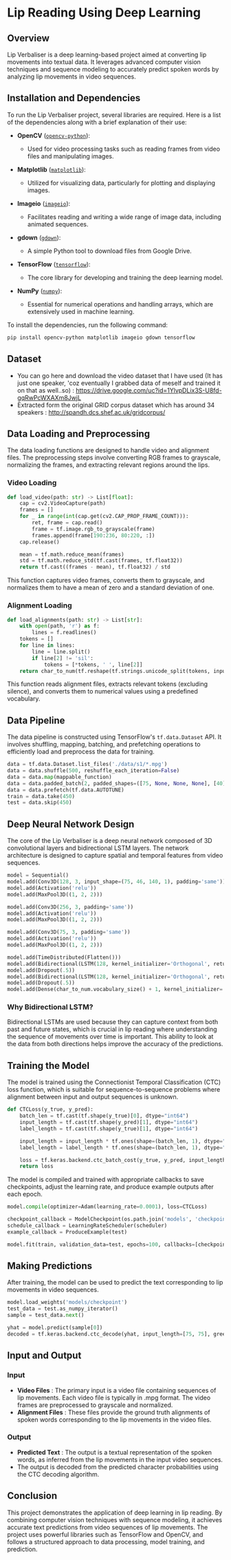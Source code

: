 # Lip Reading Using Deep Learning

## Overview

Lip Verbaliser is a deep learning-based project aimed at converting lip movements into textual data. It leverages advanced computer vision techniques and sequence modeling to accurately predict spoken words by analyzing lip movements in video sequences.

## Installation and Dependencies

To run the Lip Verbaliser project, several libraries are required. Here is a list of the dependencies along with a brief explanation of their use:

- **OpenCV** ([`opencv-python`](https://pypi.org/project/opencv-python/)): 
  - Used for video processing tasks such as reading frames from video files and manipulating images.
  
- **Matplotlib** ([`matplotlib`](https://pypi.org/project/matplotlib/)): 
  - Utilized for visualizing data, particularly for plotting and displaying images.
  
- **Imageio** ([`imageio`](https://pypi.org/project/imageio/)): 
  - Facilitates reading and writing a wide range of image data, including animated sequences.
  
- **gdown** ([`gdown`](https://pypi.org/project/gdown/)): 
  - A simple Python tool to download files from Google Drive.
  
- **TensorFlow** ([`tensorflow`](https://pypi.org/project/tensorflow/)): 
  - The core library for developing and training the deep learning model.
  
- **NumPy** ([`numpy`](https://pypi.org/project/numpy/)): 
  - Essential for numerical operations and handling arrays, which are extensively used in machine learning.

To install the dependencies, run the following command:

```sh
pip install opencv-python matplotlib imageio gdown tensorflow
```
## Dataset
- You can go here and download the video dataset that I have used (It has just one speaker, 'coz eventually I grabbed data of meself and trained it on that as well..so) : https://drive.google.com/uc?id=1YlvpDLix3S-U8fd-gqRwPcWXAXm8JwjL
- Extracted form the original GRID corpus dataset which has around 34 speakers : http://spandh.dcs.shef.ac.uk/gridcorpus/

## Data Loading and Preprocessing

The data loading functions are designed to handle video and alignment files. The preprocessing steps involve converting RGB frames to grayscale, normalizing the frames, and extracting relevant regions around the lips.

### Video Loading

```python
def load_video(path: str) -> List[float]:
    cap = cv2.VideoCapture(path)
    frames = []
    for _ in range(int(cap.get(cv2.CAP_PROP_FRAME_COUNT))):
        ret, frame = cap.read()
        frame = tf.image.rgb_to_grayscale(frame)
        frames.append(frame[190:236, 80:220, :])
    cap.release()

    mean = tf.math.reduce_mean(frames)
    std = tf.math.reduce_std(tf.cast(frames, tf.float32))
    return tf.cast((frames - mean), tf.float32) / std
```

This function captures video frames, converts them to grayscale, and normalizes them to have a mean of zero and a standard deviation of one.

### Alignment Loading

```python
def load_alignments(path: str) -> List[str]:
    with open(path, 'r') as f:
        lines = f.readlines()
    tokens = []
    for line in lines:
        line = line.split()
        if line[2] != 'sil':
            tokens = [*tokens, ' ', line[2]]
    return char_to_num(tf.reshape(tf.strings.unicode_split(tokens, input_encoding='UTF-8'), (-1)))[1:]
```

This function reads alignment files, extracts relevant tokens (excluding silence), and converts them to numerical values using a predefined vocabulary.

## Data Pipeline

The data pipeline is constructed using TensorFlow's `tf.data.Dataset` API. It involves shuffling, mapping, batching, and prefetching operations to efficiently load and preprocess the data for training.

```python
data = tf.data.Dataset.list_files('./data/s1/*.mpg')
data = data.shuffle(500, reshuffle_each_iteration=False)
data = data.map(mappable_function)
data = data.padded_batch(2, padded_shapes=([75, None, None, None], [40]))
data = data.prefetch(tf.data.AUTOTUNE)
train = data.take(450)
test = data.skip(450)
```

## Deep Neural Network Design

The core of the Lip Verbaliser is a deep neural network composed of 3D convolutional layers and bidirectional LSTM layers. The network architecture is designed to capture spatial and temporal features from video sequences.

```python
model = Sequential()
model.add(Conv3D(128, 3, input_shape=(75, 46, 140, 1), padding='same'))
model.add(Activation('relu'))
model.add(MaxPool3D((1, 2, 2)))

model.add(Conv3D(256, 3, padding='same'))
model.add(Activation('relu'))
model.add(MaxPool3D((1, 2, 2)))

model.add(Conv3D(75, 3, padding='same'))
model.add(Activation('relu'))
model.add(MaxPool3D((1, 2, 2)))

model.add(TimeDistributed(Flatten()))
model.add(Bidirectional(LSTM(128, kernel_initializer='Orthogonal', return_sequences=True)))
model.add(Dropout(.5))
model.add(Bidirectional(LSTM(128, kernel_initializer='Orthogonal', return_sequences=True)))
model.add(Dropout(.5))
model.add(Dense(char_to_num.vocabulary_size() + 1, kernel_initializer='he_normal', activation='softmax'))
```
### Why Bidirectional LSTM?
Bidirectional LSTMs are used because they can capture context from both past and future states, which is crucial in lip reading where understanding the sequence of movements over time is important. This ability to look at the data from both directions helps improve the accuracy of the predictions.

## Training the Model

The model is trained using the Connectionist Temporal Classification (CTC) loss function, which is suitable for sequence-to-sequence problems where alignment between input and output sequences is unknown.

```python
def CTCLoss(y_true, y_pred):
    batch_len = tf.cast(tf.shape(y_true)[0], dtype="int64")
    input_length = tf.cast(tf.shape(y_pred)[1], dtype="int64")
    label_length = tf.cast(tf.shape(y_true)[1], dtype="int64")

    input_length = input_length * tf.ones(shape=(batch_len, 1), dtype="int64")
    label_length = label_length * tf.ones(shape=(batch_len, 1), dtype="int64")

    loss = tf.keras.backend.ctc_batch_cost(y_true, y_pred, input_length, label_length)
    return loss
```

The model is compiled and trained with appropriate callbacks to save checkpoints, adjust the learning rate, and produce example outputs after each epoch.

```python
model.compile(optimizer=Adam(learning_rate=0.0001), loss=CTCLoss)

checkpoint_callback = ModelCheckpoint(os.path.join('models', 'checkpoint'), monitor='loss', save_weights_only=True)
schedule_callback = LearningRateScheduler(scheduler)
example_callback = ProduceExample(test)

model.fit(train, validation_data=test, epochs=100, callbacks=[checkpoint_callback, schedule_callback, example_callback])
```

## Making Predictions

After training, the model can be used to predict the text corresponding to lip movements in video sequences.

```python
model.load_weights('models/checkpoint')
test_data = test.as_numpy_iterator()
sample = test_data.next()

yhat = model.predict(sample[0])
decoded = tf.keras.backend.ctc_decode(yhat, input_length=[75, 75], greedy=True)[0][0].numpy()
```
## Input and Output
### Input
- **Video Files** : The primary input is a video file containing sequences of lip movements. Each video file is typically in .mpg format. The video frames are preprocessed to grayscale and normalized.
- **Alignment Files** : These files provide the ground truth alignments of spoken words corresponding to the lip movements in the video files.

### Output
- **Predicted Text** : The output is a textual representation of the spoken words, as inferred from the lip movements in the input video sequences.
- The output is decoded from the predicted character probabilities using the CTC decoding algorithm.

## Conclusion

This project demonstrates the application of deep learning in lip reading. By combining computer vision techniques with sequence modeling, it achieves accurate text predictions from video sequences of lip movements. The project uses powerful libraries such as TensorFlow and OpenCV, and follows a structured approach to data processing, model training, and prediction.
